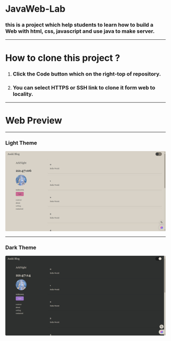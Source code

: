 # JavaWeb-Lab

### this is a project which help students to learn how to build a **Web** with html, css, javascript and use java to make server.

***

# How to clone this project ?

1. ### Click the Code button which on the right-top of repository.
2. ### You can select **HTTPS** or **SSH** link to clone it form web to locality.

***
# Web Preview
***
### Light Theme

![Light Web Preview](src/main/webapp/Images/Snipaste_2024-09-28_22-47-10.png)

***

### Dark Theme

![Dark Web Preveiw](src/main/webapp/Images/Snipaste_2024-09-28_22-47-17.png)

